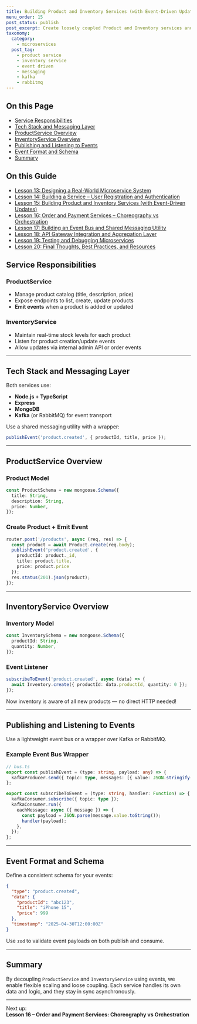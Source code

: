 ```yaml
---
title: Building Product and Inventory Services (with Event-Driven Updates)
menu_order: 15
post_status: publish
post_excerpt: Create loosely coupled Product and Inventory services and link them using async events for stock updates.
taxonomy:
  category:
    - microservices
  post_tag:
    - product service
    - inventory service
    - event driven
    - messaging
    - kafka
    - rabbitmq
---
```


<div class="toc" markdown="1">

<div class="otp" markdown="1">

## On this Page

- [Service Responsibilities](#service-responsibilities)
- [Tech Stack and Messaging Layer](#tech-stack-and-messaging-layer)
- [ProductService Overview](#productservice-overview)
- [InventoryService Overview](#inventoryservice-overview)
- [Publishing and Listening to Events](#publishing-and-listening-to-events)
- [Event Format and Schema](#event-format-and-schema)
- [Summary](#summary)

</div>

<div class="otg" markdown="1">

## On this Guide

- [Lesson 13: Designing a Real-World Microservice System](./lesson-13-designing-a-real-world-microservice-system)
- [Lesson 14: Building a Service – User Registration and Authentication](./lesson-14-building-a-service-user-registration-and-authentication)
- [Lesson 15: Building Product and Inventory Services (with Event-Driven Updates)](./lesson-15-building-product-and-inventory-services-with-event-driven-updates)
- [Lesson 16: Order and Payment Services – Choreography vs Orchestration](./lesson-16-order-and-payment-services-choreography-vs-orchestration)
- [Lesson 17: Building an Event Bus and Shared Messaging Utility](./lesson-17-building-an-event-bus-and-shared-messaging-utility)
- [Lesson 18: API Gateway Integration and Aggregation Layer](./lesson-18-api-gateway-integration-and-aggregation-layer)
- [Lesson 19: Testing and Debugging Microservices](./lesson-19-testing-and-debugging-microservices)
- [Lesson 20: Final Thoughts, Best Practices, and Resources](./lesson-20-final-thoughts-best-practices-and-resources)

</div>

</div>

<div class="guru-main" markdown="1">

## Service Responsibilities

### ProductService
- Manage product catalog (title, description, price)
- Expose endpoints to list, create, update products
- **Emit events** when a product is added or updated

### InventoryService
- Maintain real-time stock levels for each product
- Listen for product creation/update events
- Allow updates via internal admin API or order events

---

## Tech Stack and Messaging Layer

Both services use:
- **Node.js + TypeScript**
- **Express**
- **MongoDB**
- **Kafka** (or RabbitMQ) for event transport

Use a shared messaging utility with a wrapper:
```ts
publishEvent('product.created', { productId, title, price });
```

---

## ProductService Overview

### Product Model
```ts
const ProductSchema = new mongoose.Schema({
  title: String,
  description: String,
  price: Number,
});
```

### Create Product + Emit Event
```ts
router.post('/products', async (req, res) => {
  const product = await Product.create(req.body);
  publishEvent('product.created', {
    productId: product._id,
    title: product.title,
    price: product.price
  });
  res.status(201).json(product);
});
```

---

## InventoryService Overview

### Inventory Model
```ts
const InventorySchema = new mongoose.Schema({
  productId: String,
  quantity: Number,
});
```

### Event Listener
```ts
subscribeToEvent('product.created', async (data) => {
  await Inventory.create({ productId: data.productId, quantity: 0 });
});
```

Now inventory is aware of all new products — no direct HTTP needed!

---

## Publishing and Listening to Events

Use a lightweight event bus or a wrapper over Kafka or RabbitMQ.

### Example Event Bus Wrapper
```ts
// bus.ts
export const publishEvent = (type: string, payload: any) => {
  kafkaProducer.send({ topic: type, messages: [{ value: JSON.stringify(payload) }] });
};

export const subscribeToEvent = (type: string, handler: Function) => {
  kafkaConsumer.subscribe({ topic: type });
  kafkaConsumer.run({
    eachMessage: async ({ message }) => {
      const payload = JSON.parse(message.value.toString());
      handler(payload);
    },
  });
};
```

---

## Event Format and Schema

Define a consistent schema for your events:
```json
{
  "type": "product.created",
  "data": {
    "productId": "abc123",
    "title": "iPhone 15",
    "price": 999
  },
  "timestamp": "2025-04-30T12:00:00Z"
}
```

Use `zod` to validate event payloads on both publish and consume.

---

## Summary

By decoupling `ProductService` and `InventoryService` using events, we enable flexible scaling and loose coupling. Each service handles its own data and logic, and they stay in sync asynchronously.

---

Next up:  
**Lesson 16 – Order and Payment Services: Choreography vs Orchestration**

</div>
